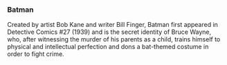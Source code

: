### Batman 

Created by artist Bob Kane and writer Bill Finger, Batman first appeared in Detective Comics #27 (1939) and is the secret identity of Bruce Wayne, who, after witnessing the murder of his parents as a child, trains himself to physical and intellectual perfection and dons a bat-themed costume in order to fight crime.
